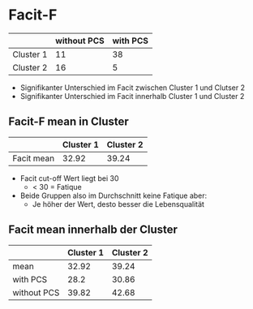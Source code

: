 # Facit-F

<table>
  <thead>
    <tr>
      <th></th>
      <th>without PCS</th>
      <th>with PCS</th>
    </tr>
  </thead>
  <tbody>
    <tr>
      <td>Cluster 1</td>
      <td>11</td>
      <td>38</td>
    </tr>
    <tr>
      <td>Cluster 2</td>
      <td>16</td>
      <td>5</td>
    </tr>
  </tbody>
</table>

- Signifikanter Unterschied im Facit zwischen Cluster 1 und Clutser 2
- Signifikanter Unterschied im Facit innerhalb Cluster 1 und Cluster 2

## Facit-F mean in Cluster

<table>
  <thead>
    <tr>
      <th></th>
      <th>Cluster 1</th>
      <th>Cluster 2</th>
    </tr>
  </thead>
  <tbody>
    <tr>
      <td>Facit mean</td>
      <td>32.92</td>
      <td>39.24</td>
    </tr>
  </tbody>
</table>

- Facit cut-off Wert liegt bei 30
  - < 30 = Fatique
- Beide Gruppen also im Durchschnitt keine Fatique aber:
  - Je höher der Wert, desto besser die Lebensqualität
 
## Facit mean innerhalb der Cluster

<table>
  <thead>
    <tr>
      <th></th>
      <th>Cluster 1</th>
      <th>Cluster 2</th>
    </tr>
  </thead>
  <tbody>
    <tr>
      <td>mean</td>
      <td>32.92</td>
      <td>39.24</td>
    </tr>
    <tr>
      <td>with PCS</td>
      <td>28.2</td>
      <td>30.86</td>
    </tr>
    <tr>
      <td>without PCS</td>
      <td>39.82</td>
      <td>42.68</td>
    </tr>
  </tbody>
</table>
